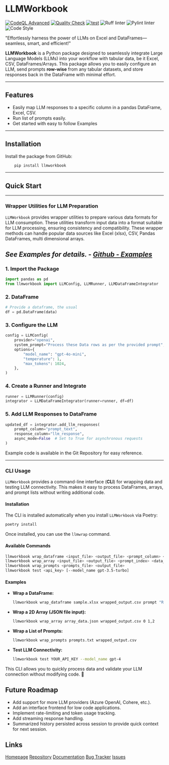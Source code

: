 # **LLMWorkbook**

[![CodeQL Advanced](https://github.com/aryadhruv/LLMWorkbook/actions/workflows/codeql.yml/badge.svg)](https://github.com/aryadhruv/LLMWorkbook/actions/workflows/codeql.yml)
[![Quality Check](https://github.com/aryadhruv/LLMWorkbook/actions/workflows/Quality%20Check.yml/badge.svg)](https://github.com/aryadhruv/LLMWorkbook/actions/workflows/Quality%20Check.yml)
[![test](https://github.com/aryadhruv/LLMWorkbook/actions/workflows/test.yml/badge.svg)](https://github.com/aryadhruv/LLMWorkbook/actions/workflows/test.yml)
<img src="https://img.shields.io/endpoint?url=https://raw.githubusercontent.com/astral-sh/ruff/main/assets/badge/v2.json" alt="Ruff linter" href="https://github.com/astral-sh/ruff" />
<img src="https://img.shields.io/badge/linting-pylint-yellowgreen" alt="Pylint linter" href="https://github.com/pylint-dev/pylint" />  <img src="https://img.shields.io/badge/code%20style-black-000000.svg" alt="Code Style" href="https://github.com/ambv/black" />

"Effortlessly harness the power of LLMs on Excel and DataFrames—seamless, smart, and efficient!"

**LLMWorkbook** is a Python package designed to seamlessly integrate Large Language Models (LLMs) into your workflow with tabular data, be it Excel, CSV, DataFrames/Arrays. This package allows you to easily configure an LLM, send prompts **row-wise** from any tabular datasets, and store responses back in the DataFrame with minimal effort.

---

## **Features**
- Easily map LLM responses to a specific column in a pandas DataFrame, Excel, CSV.
- Run list of prompts easily.
- Get started with easy to follow Examples

---

## **Installation**

Install the package from GitHub:

```bash
    pip install llmworkbook
```

---

## **Quick Start**

---

### **Wrapper Utilities for LLM Preparation**

`LLMWorkbook` provides wrapper utilities to prepare various data formats for LLM consumption. These utilities transform input data into a format suitable for LLM processing, ensuring consistency and compatibility.
These wrapper methods can handle popular data sources like Excel (xlsx), CSV, Pandas DataFrames, multi dimensional arrays.

*See Examples for details. - [Github - Examples](https://github.com/aryadhruv/LLMWorkbook/tree/main/Examples)*
---

### **1. Import the Package**

```python
import pandas as pd
from llmworkbook import LLMConfig, LLMRunner, LLMDataFrameIntegrator
```

### **2. DataFrame**

```python
# Provide a dataframe, the usual
df = pd.DataFrame(data)
```

### **3. Configure the LLM**

```python
config = LLMConfig(
    provider="openai",
    system_prompt="Process these Data rows as per the provided prompt",
    options={
        "model_name": "gpt-4o-mini",
        "temperature": 1,
        "max_tokens": 1024,
    },
)
```

### **4. Create a Runner and Integrate**

```python
runner = LLMRunner(config)
integrator = LLMDataFrameIntegrator(runner=runner, df=df)
```

### **5. Add LLM Responses to DataFrame**

```python
updated_df = integrator.add_llm_responses(
    prompt_column="prompt_text",
    response_column="llm_response",
    async_mode=False  # Set to True for asynchronous requests
)

```

Example code is available in the Git Repository for easy reference.

---

### **CLI Usage**

`LLMWorkbook` provides a command-line interface (**CLI**) for wrapping data and testing LLM connectivity. This makes it easy to process DataFrames, arrays, and prompt lists without writing additional code.

#### **Installation**
The CLI is installed automatically when you install `LLMWorkbook` via Poetry:

```bash
poetry install
```

Once installed, you can use the `llmwrap` command.

#### **Available Commands**
```bash
llmworkbook wrap_dataframe <input_file> <output_file> <prompt_column> <data_columns>
llmworkbook wrap_array <input_file> <output_file> <prompt_index> <data_indices>
llmworkbook wrap_prompts <prompts_file> <output_file>
llmworkbook test <api_key> [--model_name gpt-3.5-turbo]
```

#### **Examples**
- **Wrap a DataFrame:**
  ```bash
  llmworkbook wrap_dataframe sample.xlsx wrapped_output.csv prompt "Reviews,Language"
  ```

- **Wrap a 2D Array (JSON file input):**
  ```bash
  llmworkbook wrap_array array_data.json wrapped_output.csv 0 1,2
  ```

- **Wrap a List of Prompts:**
  ```bash
  llmworkbook wrap_prompts prompts.txt wrapped_output.csv
  ```

- **Test LLM Connectivity:**
  ```bash
  llmworkbook test YOUR_API_KEY --model_name gpt-4
  ```

This CLI allows you to quickly process data and validate your LLM connection without modifying code. 🚀

## **Future Roadmap**

- Add support for more LLM providers (Azure OpenAI, Cohere, etc.).
- Add an interface frontend for low code applications.
- Implement rate-limiting and token usage tracking.
- Add streaming response handling.
- Summarized history persisted across session to provide quick context for next session.


## **Links**

[Homepage](https://github.com/aryadhruv/LLMWorkbook)
[Repository](https://github.com/aryadhruv/LLMWorkbook)
[Documentation](https://github.com/aryadhruv/LLMWorkbook)
[Bug Tracker](https://github.com/aryadhruv/LLMWorkbook/issues)
[Issues](https://github.com/aryadhruv/LLMWorkbook/issues)

